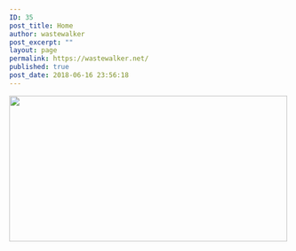 ```yaml
---
ID: 35
post_title: Home
author: wastewalker
post_excerpt: ""
layout: page
permalink: https://wastewalker.net/
published: true
post_date: 2018-06-16 23:56:18
---
```

<img class="wp-image-179 aligncenter" src="https://wastewalker.net/wp-content/uploads/2018/07/wastewalkerCover-300x158.jpg" alt="" width="500" height="263" />

&nbsp;
<h3 style="text-align: center;"></h3>
<p style="text-align: center;"></p>